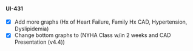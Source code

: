 #### UI-431

- [x] Add more graphs (Hx of Heart Failure, Family Hx CAD, Hypertension, Dyslipidemia)
- [x] Change bottom graphs to (NYHA Class w/in 2 weeks and CAD Presentation (v4.4))
